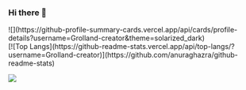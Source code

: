 ### Hi there 👋
<div>![](https://github-profile-summary-cards.vercel.app/api/cards/profile-details?username=Grolland-creator&theme=solarized_dark)</div>
[![Top Langs](https://github-readme-stats.vercel.app/api/top-langs/?username=Grolland-creator)](https://github.com/anuraghazra/github-readme-stats)

![](https://github-profile-summary-cards.vercel.app/api/cards/stats?username=Grolland-creator&theme=solarized_dark)
